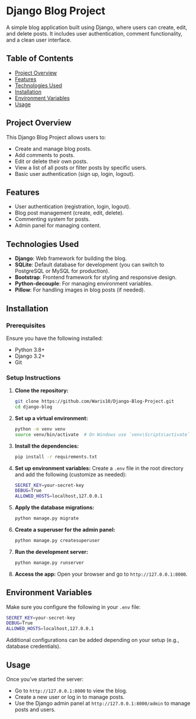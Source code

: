 # Django Blog Project

A simple blog application built using Django, where users can create, edit, and delete posts. It includes user authentication, comment functionality, and a clean user interface.

## Table of Contents
- [Project Overview](#project-overview)
- [Features](#features)
- [Technologies Used](#technologies-used)
- [Installation](#installation)
- [Environment Variables](#environment-variables)
- [Usage](#usage)

## Project Overview
This Django Blog Project allows users to:
- Create and manage blog posts.
- Add comments to posts.
- Edit or delete their own posts.
- View a list of all posts or filter posts by specific users.
- Basic user authentication (sign up, login, logout).

## Features
- User authentication (registration, login, logout).
- Blog post management (create, edit, delete).
- Commenting system for posts.
- Admin panel for managing content.

## Technologies Used
- **Django**: Web framework for building the blog.
- **SQLite**: Default database for development (you can switch to PostgreSQL or MySQL for production).
- **Bootstrap**: Frontend framework for styling and responsive design.
- **Python-decouple**: For managing environment variables.
- **Pillow**: For handling images in blog posts (if needed).

## Installation

### Prerequisites
Ensure you have the following installed:
- Python 3.8+
- Django 3.2+
- Git

### Setup Instructions

1. **Clone the repository:**
   ```bash
   git clone https://github.com/Waris10/Django-Blog-Project.git
   cd django-blog
   ```

2. **Set up a virtual environment:**
   ```bash
   python -m venv venv
   source venv/bin/activate  # On Windows use `venv\Scripts\activate`
   ```

3. **Install the dependencies:**
   ```bash
   pip install -r requirements.txt
   ```

4. **Set up environment variables:**
   Create a `.env` file in the root directory and add the following (customize as needed):

   ```bash
   SECRET_KEY=your-secret-key
   DEBUG=True
   ALLOWED_HOSTS=localhost,127.0.0.1
   ```

5. **Apply the database migrations:**
   ```bash
   python manage.py migrate
   ```

6. **Create a superuser for the admin panel:**
   ```bash
   python manage.py createsuperuser
   ```

7. **Run the development server:**
   ```bash
   python manage.py runserver
   ```

8. **Access the app:**
   Open your browser and go to `http://127.0.0.1:8000`.

## Environment Variables

Make sure you configure the following in your `.env` file:

```bash
SECRET_KEY=your-secret-key
DEBUG=True
ALLOWED_HOSTS=localhost,127.0.0.1
```

Additional configurations can be added depending on your setup (e.g., database credentials).

## Usage
Once you’ve started the server:
- Go to `http://127.0.0.1:8000` to view the blog.
- Create a new user or log in to manage posts.
- Use the Django admin panel at `http://127.0.0.1:8000/admin` to manage posts and users.
